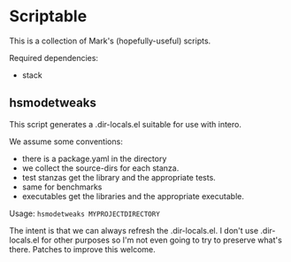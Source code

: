 # Scriptable

This is a collection of Mark's (hopefully-useful) scripts.

Required dependencies:
- stack

## hsmodetweaks

This script generates a .dir-locals.el suitable for use with intero.

We assume some conventions:
- there is a package.yaml in the directory
- we collect the source-dirs for each stanza.
- test stanzas get the library and the appropriate tests.
- same for benchmarks
- executables get the libraries and the appropriate executable.


Usage: `hsmodetweaks MYPROJECTDIRECTORY`

The intent is that we can always refresh the .dir-locals.el.
I don't use .dir-locals.el for other purposes so I'm not even going to
try to preserve what's there. Patches to improve this welcome.
